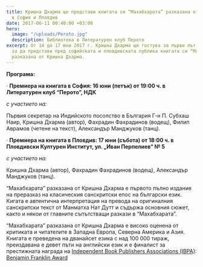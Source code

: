 ```yaml
---
title: Кришна Дхарма ще представи книгата си “Махабхарата” разказана от Кришна Дхарма
  в София и Пловдив
date: 2017-06-11 00:40:00 +03:00
hero:
  image: "/uploads/Peroto.jpg"
  description: Библиотека в Литературен клуб Перото
excerpt: От 14 до 17 юни 2017 г. Кришна Дхарма ще гостува за първи път в България,
  за да представи пред софийската и пловдивската публика книгата си “Махабхарата”
  разказана от Кришна Дхарма.
---
```


**Програма:**

· **Премиера на книгата в София: 16 юни (петък) от 19:00 ч. в Литературен клуб “Перото”, НДК**

*с участието на:*

Първия секретар на Индийското посолство в България Г-н П. Субхаш Наир, Кришна Дхарма (автор), Фахрадин Фахрадинов (водещ), Филип Аврамов (четене на текст), Александър Манджуков (танц).

· **Премиера на книгата в Пловдив: 17 юни (събота) от 18:00 ч. в Пловдивски Културен Институт, ул. „Иван Перпелиев“ № 5**

*с участието на:*

Кришна Дхарма (автор), Фахрадин Фахрадинов (водещ), Александър Манджуков (танц).

“Махабхарата” разказана от Кришна Дхарма е първото пълно издание на преразказ на класическия санскритски епос на български език. Кигата е автентична интерпретация на превода на оригиналния санскритски текст от Манматха Нат Дутт и съдържа основния сюжет, както и някои от главните съпътстващи разкази в “Махабхарата”.

“Махабхарата” разказана от Кришна Дхарма е високо оценена от критиката и читателите в Западна Европа, Северна Америка и Азия. Книгата е преведена на дванайсет езика с над 100 000 тираж, преиздавана е девет пъти на английски език и е финалист за престижната наградa на [Independent Book Publishers Associations (IBPA)](http://www.ibpa-online.org/): [Benjamin Franklin Award](http://ibpabenjaminfranklinawards.com/)